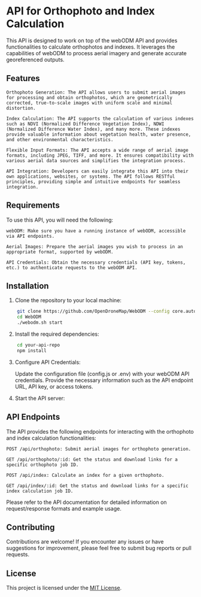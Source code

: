 # API for Orthophoto and Index Calculation

This API is designed to work on top of the webODM API and provides functionalities to calculate orthophotos and indexes. It leverages the capabilities of webODM to process aerial imagery and generate accurate georeferenced outputs.

## Features

    Orthophoto Generation: The API allows users to submit aerial images for processing and obtain orthophotos, which are geometrically corrected, true-to-scale images with uniform scale and minimal distortion.

    Index Calculation: The API supports the calculation of various indexes such as NDVI (Normalized Difference Vegetation Index), NDWI (Normalized Difference Water Index), and many more. These indexes provide valuable information about vegetation health, water presence, and other environmental characteristics.

    Flexible Input Formats: The API accepts a wide range of aerial image formats, including JPEG, TIFF, and more. It ensures compatibility with various aerial data sources and simplifies the integration process.

    API Integration: Developers can easily integrate this API into their own applications, websites, or systems. The API follows RESTful principles, providing simple and intuitive endpoints for seamless integration.

## Requirements

To use this API, you will need the following:

    webODM: Make sure you have a running instance of webODM, accessible via API endpoints.

    Aerial Images: Prepare the aerial images you wish to process in an appropriate format, supported by webODM.

    API Credentials: Obtain the necessary credentials (API key, tokens, etc.) to authenticate requests to the webODM API.

## Installation

1.  Clone the repository to your local machine:
```bash
    git clone https://github.com/OpenDroneMap/WebODM --config core.autocrlf=input --depth 1
    cd WebODM
    ./webodm.sh start 
``` 
2. Install the required dependencies:

```bash
    cd your-api-repo
    npm install
```
3. Configure API Credentials:

    Update the configuration file (config.js or .env) with your webODM API credentials. Provide the necessary information such as the API endpoint URL, API key, or access tokens.

4. Start the API server:


## API Endpoints

The API provides the following endpoints for interacting with the orthophoto and index calculation functionalities:

    POST /api/orthophoto: Submit aerial images for orthophoto generation.

    GET /api/orthophoto/:id: Get the status and download links for a specific orthophoto job ID.

    POST /api/index: Calculate an index for a given orthophoto.

    GET /api/index/:id: Get the status and download links for a specific index calculation job ID.

Please refer to the API documentation for detailed information on request/response formats and example usage.

## Contributing

Contributions are welcome! If you encounter any issues or have suggestions for improvement, please feel free to submit bug reports or pull requests.


## License

This project is licensed under the [MIT License]().